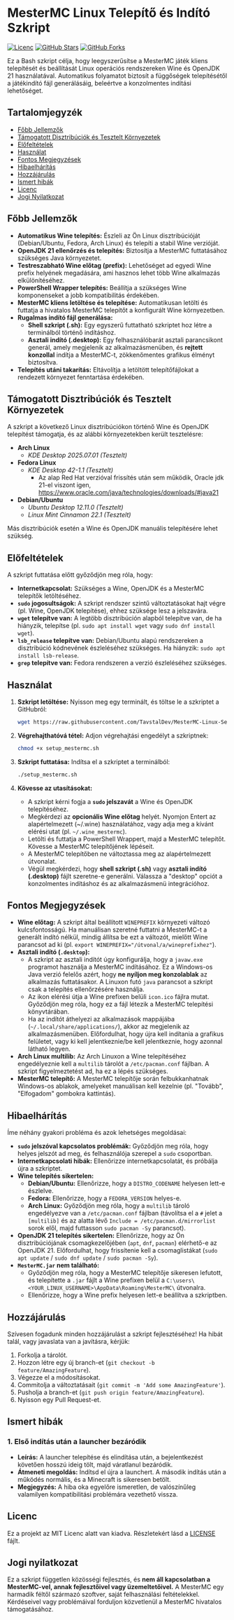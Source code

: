 # MesterMC Linux Telepítő és Indító Szkript

[![Licenc](https://img.shields.io/badge/licenc-MIT-blue.svg)](LICENSE)
[![GitHub Stars](https://img.shields.io/github/stars/TavstalDev/MesterMC-Linux-Setup?style=social)](https://github.com/TavstalDev/MesterMC-Linux-Setup/stargazers)
[![GitHub Forks](https://img.shields.io/github/forks/TavstalDev/MesterMC-Linux-Setup?style=social)](https://github.com/TavstalDev/MesterMC-Linux-Setup/network/members)

Ez a Bash szkript célja, hogy leegyszerűsítse a MesterMC játék kliens telepítését és beállítását Linux operációs rendszereken Wine és OpenJDK 21 használatával. Automatikus folyamatot biztosít a függőségek telepítésétől a játékindító fájl generálásáig, beleértve a konzolmentes indítási lehetőséget.


## Tartalomjegyzék

* [Főbb Jellemzők](#főbb-jellemzők)
* [Támogatott Disztribúciók és Tesztelt Környezetek](#támogatott-disztribúciók-és-tesztelt-környezetek)
* [Előfeltételek](#előfeltételek)
* [Használat](#használat)
* [Fontos Megjegyzések](#fontos-megjegyzések)
* [Hibaelhárítás](#hibaelhárítás)
* [Hozzájárulás](#hozzájárulás)
* [Ismert hibák](#ismert-hibák)
* [Licenc](#licenc)
* [Jogi Nyilatkozat](#jogi-nyilatkozat)


## Főbb Jellemzők

* **Automatikus Wine telepítés:** Észleli az Ön Linux disztribúcióját (Debian/Ubuntu, Fedora, Arch Linux) és telepíti a stabil Wine verzióját.
* **OpenJDK 21 ellenőrzés és telepítés:** Biztosítja a MesterMC futtatásához szükséges Java környezetet.
* **Testreszabható Wine előtag (prefix):** Lehetőséget ad egyedi Wine prefix helyének megadására, ami hasznos lehet több Wine alkalmazás elkülönítéséhez.
* **PowerShell Wrapper telepítés:** Beállítja a szükséges Wine komponenseket a jobb kompatibilitás érdekében.
* **MesterMC kliens letöltése és telepítése:** Automatikusan letölti és futtatja a hivatalos MesterMC telepítőt a konfigurált Wine környezetben.
* **Rugalmas indító fájl generálása:**
    * **Shell szkript (.sh):** Egy egyszerű futtatható szkriptet hoz létre a terminálból történő indításhoz.
    * **Asztali indító (.desktop):** Egy felhasználóbarát asztali parancsikont generál, amely megjelenik az alkalmazásmenüben, és **rejtett konzollal** indítja a MesterMC-t, zökkenőmentes grafikus élményt biztosítva.
* **Telepítés utáni takarítás:** Eltávolítja a letöltött telepítőfájlokat a rendezett környezet fenntartása érdekében.


## Támogatott Disztribúciók és Tesztelt Környezetek

A szkript a következő Linux disztribúciókon történő Wine és OpenJDK telepítést támogatja, és az alábbi környezetekben került tesztelésre:

* **Arch Linux**
   * *KDE Desktop 2025.07.01 (Tesztelt)*
* **Fedora Linux**
   * *KDE Desktop 42-1.1 (Tesztelt)*
        * Az alap Red Hat verzióval frissítés után sem működik, Oracle jdk 21-el viszont igen, https://www.oracle.com/java/technologies/downloads/#java21
* **Debian/Ubuntu**
    * *Ubuntu Desktop 12.11.0 (Tesztelt)*
    * *Linux Mint Cinnamon 22.1 (Tesztelt)*

Más disztribúciók esetén a Wine és OpenJDK manuális telepítésére lehet szükség.


## Előfeltételek

A szkript futtatása előtt győződjön meg róla, hogy:

* **Internetkapcsolat:** Szükséges a Wine, OpenJDK és a MesterMC telepítők letöltéséhez.
* **`sudo` jogosultságok:** A szkript rendszer szintű változtatásokat hajt végre (pl. Wine, OpenJDK telepítése), ehhez szüksége lesz a jelszavára.
* **`wget` telepítve van:** A legtöbb disztribúción alapból telepítve van, de ha hiányzik, telepítse (pl. `sudo apt install wget` vagy `sudo dnf install wget`).
* **`lsb_release` telepítve van:** Debian/Ubuntu alapú rendszereken a disztribúció kódnevének észleléséhez szükséges. Ha hiányzik: `sudo apt install lsb-release`.
* **`grep` telepítve van:** Fedora rendszeren a verzió észleléséhez szükséges.


## Használat

1.  **Szkript letöltése:**
    Nyisson meg egy terminált, és töltse le a szkriptet a GitHubról:
    ```bash
    wget https://raw.githubusercontent.com/TavstalDev/MesterMC-Linux-Setup/main/setup_mestermc.sh -O setup_mestermc.sh
    ```

2.  **Végrehajthatóvá tétel:**
    Adjon végrehajtási engedélyt a szkriptnek:
    ```bash
    chmod +x setup_mestermc.sh
    ```

3.  **Szkript futtatása:**
    Indítsa el a szkriptet a terminálból:
    ```bash
    ./setup_mestermc.sh
    ```

4.  **Kövesse az utasításokat:**
    * A szkript kérni fogja a **`sudo` jelszavát** a Wine és OpenJDK telepítéséhez.
    * Megkérdezi az **opcionális Wine előtag** helyét. Nyomjon Entert az alapértelmezett (~/.wine) használatához, vagy adja meg a kívánt elérési utat (pl. `~/.wine_mestermc`).
    * Letölti és futtatja a PowerShell Wrappert, majd a MesterMC telepítőt. Kövesse a MesterMC telepítőjének lépéseit.
    * A MesterMC telepítőben ne változtassa meg az alapértelmezett útvonalat.
    * Végül megkérdezi, hogy **shell szkript (.sh)** vagy **asztali indító (.desktop)** fájlt szeretne-e generálni. Válassza a "desktop" opciót a konzolmentes indításhoz és az alkalmazásmenü integrációhoz.


## Fontos Megjegyzések

* **Wine előtag:** A szkript által beállított `WINEPREFIX` környezeti változó kulcsfontosságú. Ha manuálisan szeretné futtatni a MesterMC-t a generált indító nélkül, mindig állítsa be ezt a változót, mielőtt Wine parancsot ad ki (pl. `export WINEPREFIX="/útvonal/a/wineprefixhez"`).
* **Asztali indító (`.desktop`):**
    * A szkript az asztali indítót úgy konfigurálja, hogy a `javaw.exe` programot használja a MesterMC indításához. Ez a Windows-os Java verzió felelős azért, hogy **ne nyíljon meg konzolablak** az alkalmazás futtatásakor. A Linuxon futó `java` parancsot a szkript csak a telepítés ellenőrzésére használja.
    * Az ikon elérési útja a Wine prefixen belüli `icon.ico` fájlra mutat. Győződjön meg róla, hogy ez a fájl létezik a MesterMC telepítési könyvtárában.
    * Ha az indítót áthelyezi az alkalmazások mappájába (`~/.local/share/applications/`), akkor az megjelenik az alkalmazásmenüben. Előfordulhat, hogy újra kell indítania a grafikus felületet, vagy ki kell jelentkeznie/be kell jelentkeznie, hogy azonnal látható legyen.
* **Arch Linux multilib:** Az Arch Linuxon a Wine telepítéséhez engedélyeznie kell a `multilib` tárolót a `/etc/pacman.conf` fájlban. A szkript figyelmeztetést ad, ha ez a lépés szükséges.
* **MesterMC telepítő:** A MesterMC telepítője során felbukkanhatnak Windows-os ablakok, amelyeket manuálisan kell kezelnie (pl. "Tovább", "Elfogadom" gombokra kattintás).


## Hibaelhárítás

Íme néhány gyakori probléma és azok lehetséges megoldásai:

* **`sudo` jelszóval kapcsolatos problémák:** Győződjön meg róla, hogy helyes jelszót ad meg, és felhasználója szerepel a `sudo` csoportban.
* **Internetkapcsolati hibák:** Ellenőrizze internetkapcsolatát, és próbálja újra a szkriptet.
* **Wine telepítés sikertelen:**
    * **Debian/Ubuntu:** Ellenőrizze, hogy a `DISTRO_CODENAME` helyesen lett-e észlelve.
    * **Fedora:** Ellenőrizze, hogy a `FEDORA_VERSION` helyes-e.
    * **Arch Linux:** Győződjön meg róla, hogy a `multilib` tároló engedélyezve van a `/etc/pacman.conf` fájlban (távolítsa el a `#` jelet a `[multilib]` és az alatta lévő `Include = /etc/pacman.d/mirrorlist` sorok elől, majd futtasson `sudo pacman -Sy` parancsot).
* **OpenJDK 21 telepítés sikertelen:** Ellenőrizze, hogy az Ön disztribúciójának csomagkezelőjében (`apt`, `dnf`, `pacman`) elérhető-e az OpenJDK 21. Előfordulhat, hogy frissítenie kell a csomaglistákat (`sudo apt update` / `sudo dnf update` / `sudo pacman -Sy`).
* **`MesterMC.jar` nem található:**
    * Győződjön meg róla, hogy a MesterMC telepítője sikeresen lefutott, és telepítette a `.jar` fájlt a Wine prefixen belül a `C:\users\<YOUR_LINUX_USERNAME>\AppData\Roaming\MesterMC\` útvonalra.
    * Ellenőrizze, hogy a Wine prefix helyesen lett-e beállítva a szkriptben.


## Hozzájárulás

Szívesen fogadunk minden hozzájárulást a szkript fejlesztéséhez! Ha hibát talál, vagy javaslata van a javításra, kérjük:

1.  Forkolja a tárolót.
2.  Hozzon létre egy új branch-et (`git checkout -b feature/AmazingFeature`).
3.  Végezze el a módosításokat.
4.  Commitolja a változtatásait (`git commit -m 'Add some AmazingFeature'`).
5.  Pusholja a branch-et (`git push origin feature/AmazingFeature`).
6.  Nyisson egy Pull Request-et.



## Ismert hibák

### 1. Első indítás után a launcher bezáródik
- **Leírás:** A launcher telepítése és elindítása után, a bejelentkezést követően hosszú ideig tölt, majd váratlanul bezáródik.
- **Átmeneti megoldás:** Indítsd el újra a launchert. A második indítás után a működés normális, és a Minecraft is sikeresen betölt.
- **Megjegyzés:** A hiba oka egyelőre ismeretlen, de valószínűleg valamilyen kompatibilitási problémára vezethető vissza.



## Licenc

Ez a projekt az MIT Licenc alatt van kiadva. Részletekért lásd a [LICENSE](LICENSE) fájlt.



## Jogi nyilatkozat

Ez a szkript független közösségi fejlesztés, és **nem áll kapcsolatban a MesterMC-vel, annak fejlesztőivel vagy üzemeltetőivel.** A MesterMC egy harmadik féltől származó szoftver, saját felhasználási feltételekkel. Kérdéseivel vagy problémáival forduljon közvetlenül a MesterMC hivatalos támogatásához.
